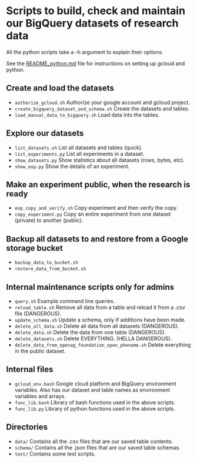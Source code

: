 # Scripts to build, check and maintain our BigQuery datasets of research data

All the python scripts take a -h argument to explain their options.

See the [README_python.md](../README_python.md) file for instructions on setting up gcloud and python.

## Create and load the datasets
* `authorize_gcloud.sh` Authorize your google account and gcloud project.
* `create_bigquery_dataset_and_schema.sh` Create the datasets and tables.
* `load_manual_data_to_bigquery.sh` Load data into the tables.

## Explore our datasets
* `list_datasets.sh` List all datasets and tables (quick).
* `list_experiments.py` List all experiments in a dataset.
* `show_datasets.py` Show statistics about all datasets (rows, bytes, etc).
* `show_exp.py` Show the details of an experiment.

## Make an experiment public, when the research is ready
* `exp_copy_and_verify.sh` Copy experiment and then verify the copy.
* `copy_experiment.py` Copy an entire experiment from one dataset (private) to another (public).

## Backup all datasets to and restore from a Google storage bucket
* `backup_data_to_bucket.sh`
* `restore_data_from_bucket.sh`

## Internal maintenance scripts only for admins
* `query.sh` Example command line queries.
* `reload_table.sh` Remove all data from a table and reload it from a .csv file (DANGEROUS).
* `update_schema.sh` Update a schema, only if additions have been made.
* `delete_all_data.sh` Delete all data from all datasets (DANGEROUS).
* `delete_data.sh` Delete the data from one table (DANGEROUS).
* `delete_datasets.sh` Delete EVERYTHING. (HELLA DANGEROUS).
* `delete_data_from_openag_foundation_open_phenome.sh` Delete everything in the public dataset.


## Internal files
* `gcloud_env.bash` Google cloud platform and BigQuery environment variables.  Also has our dataset and table names as environment variables and arrays.
* `func_lib.bash` Library of bash functions used in the above scripts.
* `func_lib.py` Library of python functions used in the above scripts.

## Directories
* `data/` Contains all the .csv files that are our saved table contents.
* `schema/` Contains all the .json files that are our saved table schemas.
* `test/` Contains some test scripts.

